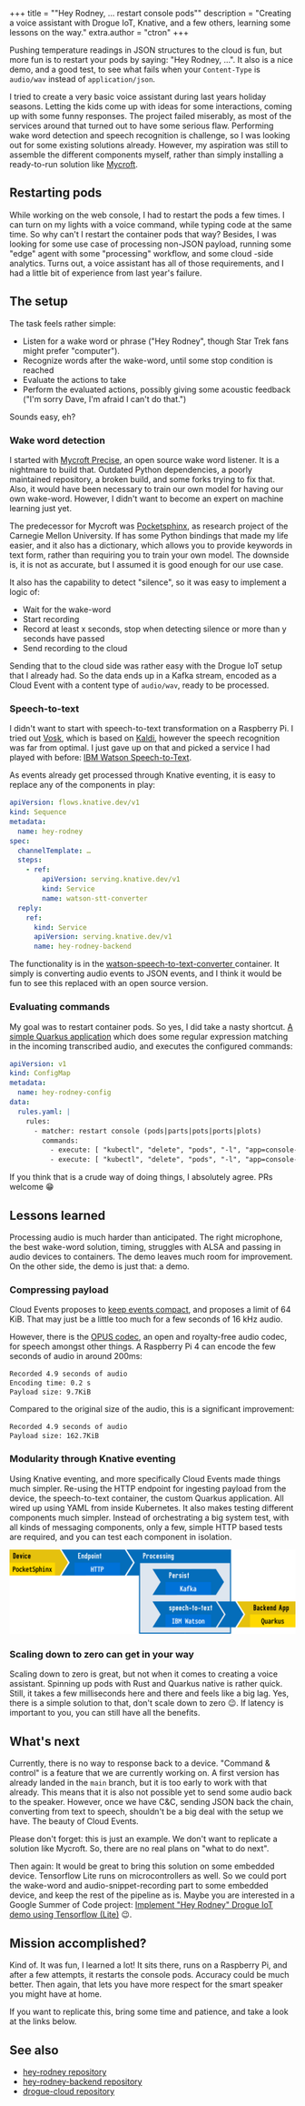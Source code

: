+++
title = "\"Hey Rodney, … restart console pods\""
description = "Creating a voice assistant with Drogue IoT, Knative, and a few others, learning some lessons on the way."
extra.author = "ctron"
+++

Pushing temperature readings in JSON structures to the cloud is fun, but more fun is to restart your pods by saying:
"Hey Rodney, …". It also is a nice demo, and a good test, to see what fails when your `Content-Type` is `audio/wav`
instead of `application/json`.

<!-- more -->

I tried to create a very basic voice assistant during last years holiday seasons. Letting the kids come up with ideas
for some interactions, coming up with some funny responses. The project failed miserably, as most of the services around
that turned out to have some serious flaw. Performing wake word detection and speech recognition is challenge, so I
was looking out for some existing solutions already. However, my aspiration was still to assemble the different components
myself, rather than simply installing a ready-to-run solution like [Mycroft](https://mycroft.ai/).

## Restarting pods

While working on the web console, I had to restart the pods a few times. I can turn on my lights with a voice command,
while typing code at the same time. So why can't I restart the container pods that way? Besides, I was looking for
some use case of processing non-JSON payload, running some "edge" agent with some "processing" workflow, and some
cloud -side analytics. Turns out, a voice assistant has all of those requirements, and I had a little bit of experience
from last year's failure.

## The setup

The task feels rather simple:
* Listen for a wake word or phrase ("Hey Rodney", though Star Trek fans might prefer "computer").
* Recognize words after the wake-word, until some stop condition is reached
* Evaluate the actions to take
* Perform the evaluated actions, possibly giving some acoustic feedback ("I'm sorry Dave, I'm afraid I can't do that.")

Sounds easy, eh?

### Wake word detection

I started with [Mycroft Precise](https://github.com/MycroftAI/mycroft-precise), an open source wake word listener. It
is a nightmare to build that. Outdated Python dependencies, a poorly maintained repository, a broken build, and some
forks trying to fix that. Also, it would have been necessary to train our own model for having our own wake-word.
However, I didn't want to become an expert on machine learning just yet.

The predecessor for Mycroft was [Pocketsphinx](https://github.com/cmusphinx/pocketsphinx), as research project of the
Carnegie Mellon University. If has some Python bindings that made my life easier, and it also has a dictionary, which
allows you to provide keywords in text form, rather than requiring you to train your own model. The downside is, it
is not as accurate, but I assumed it is good enough for our use case.

It also has the capability to detect "silence", so it was easy to implement a logic of:

* Wait for the wake-word
* Start recording
* Record at least x seconds, stop when detecting silence or more than y seconds have passed
* Send recording to the cloud

Sending that to the cloud side was rather easy with the Drogue IoT setup that I already had. So the data ends up
in a Kafka stream, encoded as a Cloud Event with a content type of `audio/wav`, ready to be processed.

### Speech-to-text

I didn't want to start with speech-to-text transformation on a Raspberry Pi. I tried out
[Vosk](https://alphacephei.com/vosk/), which is based on [Kaldi](https://kaldi-asr.org/), however the speech
recognition was far from optimal. I just gave up on that and picked a service I had played with before:
[IBM Watson Speech-to-Text](https://cloud.ibm.com/apidocs/speech-to-text).

As events already get processed through Knative eventing, it is easy to replace any of the components in play:

~~~yaml
apiVersion: flows.knative.dev/v1
kind: Sequence
metadata:
  name: hey-rodney
spec:
  channelTemplate: …
  steps:
    - ref:
        apiVersion: serving.knative.dev/v1
        kind: Service
        name: watson-stt-converter
  reply:
    ref:
      kind: Service
      apiVersion: serving.knative.dev/v1
      name: hey-rodney-backend
~~~

The functionality is in the [watson-speech-to-text-converter ](https://github.com/orgs/drogue-iot/packages/container/package/watson-speech-to-text-converter)
container. It simply is converting audio events to JSON events, and I think it would be fun to see this replaced with
an open source version.

### Evaluating commands

My goal was to restart container pods. So yes, I did take a nasty shortcut. [A simple Quarkus application](https://github.com/drogue-iot/hey-rodney-backend)
which does some regular expression matching in the incoming transcribed audio, and executes the configured commands:

~~~yaml
apiVersion: v1
kind: ConfigMap
metadata:
  name: hey-rodney-config
data:
  rules.yaml: |
    rules:
      - matcher: restart console (pods|parts|pots|ports|plots)
        commands:
          - execute: [ "kubectl", "delete", "pods", "-l", "app=console-backend"]
          - execute: [ "kubectl", "delete", "pods", "-l", "app=console-frontend"]
~~~

If you think that is a crude way of doing things, I absolutely agree. PRs welcome 😁

## Lessons learned

Processing audio is much harder than anticipated. The right microphone, the best wake-word solution, timing, struggles
with ALSA and passing in audio devices to containers. The demo leaves much room for improvement. On the other side,
the demo is just that: a demo.

### Compressing payload

Cloud Events proposes to [keep events compact](https://github.com/cloudevents/spec/blob/v1.0.1/spec.md#size-limits),
and proposes a limit of 64 KiB. That may just be a little too much for a few seconds of 16 kHz audio.

However, there is the [OPUS codec](https://opus-codec.org/), an open and royalty-free audio codec, for speech amongst
other things. A Raspberry Pi 4 can encode the few seconds of audio in around 200ms:

~~~
Recorded 4.9 seconds of audio
Encoding time: 0.2 s
Payload size: 9.7KiB
~~~

Compared to the original size of the audio, this is a significant improvement:

~~~
Recorded 4.9 seconds of audio
Payload size: 162.7KiB
~~~

### Modularity through Knative eventing

Using Knative eventing, and more specifically Cloud Events made things much simpler. Re-using the HTTP endpoint for
ingesting payload from the device, the speech-to-text container, the custom Quarkus application. All wired up using
YAML from inside Kubernetes. It also makes testing different components much simpler. Instead of orchestrating a
big system test, with all kinds of messaging components, only a few, simple HTTP based tests are required, and you can
test each component in isolation.

![Architecture](architecture.svg)

### Scaling down to zero can get in your way

Scaling down to zero is great, but not when it comes to creating a voice assistant. Spinning up pods with Rust and
Quarkus native is rather quick. Still, it takes a few milliseconds here and there and feels like a big lag. Yes, there
is a simple solution to that, don't scale down to zero 😉. If latency is important to you, you can still have all the
benefits.

## What's next

Currently, there is no way to response back to a device. "Command & control" is a feature that we are currently working
on. A first version has already landed in the `main` branch, but it is too early to work with that already. This means
that it is also not possible yet to send some audio back to the speaker. However, once we have C&C, sending JSON back
the chain, converting from text to speech, shouldn't be a big deal with the setup we have. The beauty of Cloud Events.

Please don't forget: this is just an example. We don't want to replicate a solution like Mycroft. So, there are no real
plans on "what to do next".

Then again: It would be great to bring this solution on some embedded device. Tensorflow Lite runs on microcontrollers
as well. So we could port the wake-word and audio-snippet-recording part to some embedded device, and keep the
rest of the pipeline as is. Maybe you are interested in a Google Summer of Code project: [Implement "Hey Rodney" Drogue IoT demo using Tensorflow (Lite)](https://docs.jboss.org/display/GSOC/Google+Summer+of+Code+2021+Ideas) 😉. 

## Mission accomplished?

Kind of. It was fun, I learned a lot! It sits there, runs on a Raspberry Pi, and after a few attempts, it restarts
the console pods. Accuracy could be much better. Then again, that lets you have more respect for the smart speaker
you might have at home.

If you want to replicate this, bring some time and patience, and take a look at the links below.

## See also

* [hey-rodney repository](https://github.com/drogue-iot/hey-rodney)
* [hey-rodney-backend repository](https://github.com/drogue-iot/hey-rodney-backend)
* [drogue-cloud repository](https://github.com/drogue-iot/drogue-cloud)
